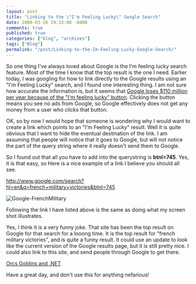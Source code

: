 ```yaml
---
layout: post
title: "Linking to the \"I'm Feeling Lucky\" Google Search"
date: 2008-03-26 19:33:00 -0400
comments: true
published: true
categories: ["blog", "archives"]
tags: ["Blog"]
permalink: "/post/Linking-to-the-Im-Feeling-Lucky-Google-Search/"
---
```

<!-- more -->



<p>So one thing I've always loved about Google is the I'm feeling lucky search feature. Most of the time I know that the top result is the one I need. Earlier today, I was googling for how to link directly to the Google results using an "I'm Feeling Lucky" search, and I found one interesting thing. I am not sure how accurate the information is, but it seems that <a href="http://valleywag.com/tech/google/im-feeling-lucky-button-costs-google-110-million-per-year-324927.php" target="_blank">Google loses $110 million per year because of the "I'm feeling lucky" button</a>. Clicking the button means you see no ads from Google, so Google effectively does not get any money from a user who clicks that button.</p>
<p>OK, so by now I would hope that someone is wondering why I would want to create a link which points to an "I'm Feeling Lucky" result. Well it is quite obvious that I want to hide the eventual destination of the link. I am assuming that people will notice that it goes to Google, but will not notice the part of the query string where it really doesn't send them to Google.</p>
<p>So I found out that all you have to add into the querystring is <strong>btnI=745</strong>. Yes, it is that easy, so Here is a nice example of a link I believe you should all see.</p>
<p><a title="http://www.google.com/search?hl=en&amp;q=french+military+victories&amp;btnI=745" href="http://www.google.com/search?hl=en&amp;q=french+military+victories&amp;btnI=745">http://www.google.com/search?hl=en&amp;q=french+military+victories&amp;btnI=745</a></p>
<p><img src="http://static.flickr.com/3148/2364635618_67bf9e743d.jpg" border="0" alt="Google-FrenchMilitary" /></p>
<p>Following the link I have listed above is the same as doing what my screen shot illustrates.</p>
<p>Yes, I think it is a very funny joke. That site has been the top result on Google for that search for a looong time. It is the top result for "french military victories", and is quite a funny result. It could use an update to look like the current version of the Google results page, but it is still pretty nice. I could also link to this site, and send people through Google to get there.</p>
<p><a href="http://www.google.com/search?hl=en&amp;q=Orcs+Goblins+.NET&amp;btnI=745" target="_blank">Orcs Goblins and .NET</a></p>
<p>Have a great day, and don't use this for anything nefarious!</p>
